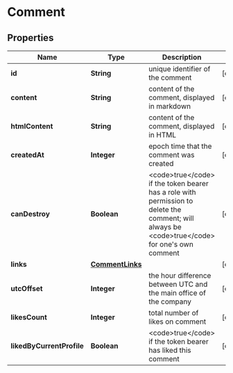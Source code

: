 

# Comment


## Properties

| Name | Type | Description | Notes |
|------------ | ------------- | ------------- | -------------|
|**id** | **String** | unique identifier of the comment |  [optional] |
|**content** | **String** | content of the comment, displayed in markdown |  [optional] |
|**htmlContent** | **String** | content of the comment, displayed in HTML |  [optional] |
|**createdAt** | **Integer** | epoch time that the comment was created |  [optional] |
|**canDestroy** | **Boolean** | &lt;code&gt;true&lt;/code&gt; if the token bearer has a role with permission to delete the comment; will always be &lt;code&gt;true&lt;/code&gt; for one&#39;s own comment |  [optional] |
|**links** | [**CommentLinks**](CommentLinks.md) |  |  [optional] |
|**utcOffset** | **Integer** | the hour difference between UTC and the main office of the company |  [optional] |
|**likesCount** | **Integer** | total number of likes on comment |  [optional] |
|**likedByCurrentProfile** | **Boolean** | &lt;code&gt;true&lt;/code&gt; if the token bearer has liked this comment |  [optional] |



